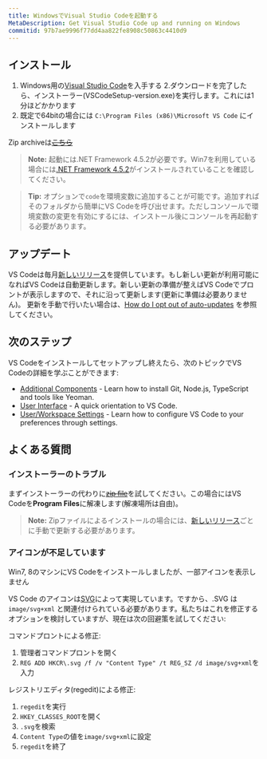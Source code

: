 ```yaml
---
title: WindowsでVisual Studio Codeを起動する
MetaDescription: Get Visual Studio Code up and running on Windows
commitid: 97b7ae9996f77dd4aa822fe8908c50863c4410d9
---
```


## インストール

1. Windows用の[Visual Studio Code](https://go.microsoft.com/fwlink/?LinkID=534107)を入手する
2.ダウンロードを完了したら、インストーラー(VSCodeSetup-version.exe)を実行します。これには1分ほどかかります
3. 既定で64bitの場合には `C:\Program Files (x86)\Microsoft VS Code` にインストールします

Zip archiveは~~[こちら](/docs/?dv=winzip)~~

>**Note:** 起動には.NET Framework 4.5.2が必要です。Win7を利用している場合には[.NET Framework 4.5.2](https://www.microsoft.com/en-us/download/details.aspx?id=42643)がインストールされていることを確認してください。

>**Tip:** オプションで`code`を環境変数に追加することが可能です。追加すればそのフォルダから簡単にVS Codeを呼び出せます。ただしコンソールで環境変数の変更を有効にするには、インストール後にコンソールを再起動する必要があります。

## アップデート

VS Codeは毎月[新しいリリース](/updates)を提供しています。もし新しい更新が利用可能になればVS Codeは自動更新します。新しい更新の準備が整えばVS Codeでプロントが表示しますので、それに沿って更新します(更新に準備は必要ありません)。 更新を手動で行いたい場合は、[How do I opt out of auto-updates](/docs/supporting/faq.md#how-do-i-opt-out-of-vs-code-autoupdates) を参照してください。

## 次のステップ

VS Codeをインストールしてセットアップし終えたら、次のトピックでVS Codeの詳細を学ぶことができます:

* [Additional Components](/docs/setup/additional-components.md) - Learn how to install Git, Node.js, TypeScript and tools like Yeoman.
* [User Interface](/docs/getstarted/userinterface.md) - A quick orientation to VS Code.
* [User/Workspace Settings](/docs/getstarted/settings.md) - Learn how to configure VS Code to your preferences through settings.

## よくある質問

### インストーラーのトラブル

まずインストーラーの代わりに~~[zip file](/docs/?dv=winzip)~~を試してください。この場合にはVS Codeを**Program Files**に解凍します(解凍場所は自由)。

>**Note:** Zipファイルによるインストールの場合には、[新しいリリース](/updates)ごとに手動で更新する必要があります。

### アイコンが不足しています

Win7, 8のマシンにVS Codeをインストールしましたが、一部アイコンを表示しません

VS Code のアイコンは[SVG](https://ja.wikipedia.org/wiki/Scalable_Vector_Graphics)によって実現しています。ですから、.SVG は `image/svg+xml` と関連付けられている必要があります。私たちはこれを修正するオプションを検討していますが、現在は次の回避策を試してください:

コマンドプロントによる修正:

1. 管理者コマンドプロントを開く
2. `REG ADD HKCR\.svg /f /v "Content Type" /t REG_SZ /d image/svg+xml`を入力

レジストリエディタ(regedit)による修正:

1. `regedit`を実行
2. `HKEY_CLASSES_ROOT`を開く
3. `.svg`を検索
4. `Content Type`の値を`image/svg+xml`に設定
5. `regedit`を終了

